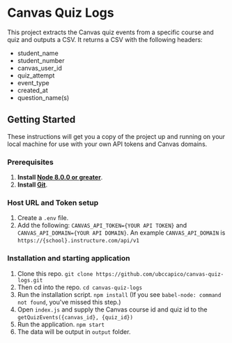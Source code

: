 # Canvas Quiz Logs

This project extracts the Canvas quiz events from a specific course and quiz and outputs a CSV.
It returns a CSV with the following headers:
* student_name
* student_number
* canvas_user_id
* quiz_attempt
* event_type
* created_at
* question_name(s)

## Getting Started

These instructions will get you a copy of the project up and running on your local machine for use with your own API tokens and Canvas domains.

### Prerequisites

1. **Install [Node 8.0.0 or greater](https://nodejs.org)**.
2. **Install [Git](https://git-scm.com/downloads)**.

### Host URL and Token setup
1. Create a `.env` file.
1. Add the following: `CANVAS_API_TOKEN={YOUR API TOKEN}` and `CANVAS_API_DOMAIN={YOUR API DOMAIN}`.
An example `CANVAS_API_DOMAIN` is `https://{school}.instructure.com/api/v1`

### Installation and starting application

1. Clone this repo. `git clone https://github.com/ubccapico/canvas-quiz-logs.git`
1. Then cd into the repo. `cd canvas-quiz-logs`
1. Run the installation script. `npm install` (If you see `babel-node: command not found`, you've missed this step.)
1. Open `index.js` and supply the Canvas course id and quiz id to the `getQuizEvents({canvas_id}, {quiz_id})`
1. Run the application. `npm start`
1. The data will be output in `output` folder.

